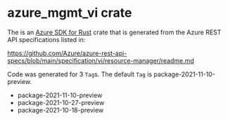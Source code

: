 # azure_mgmt_vi crate

The is an [Azure SDK for Rust](https://github.com/Azure/azure-sdk-for-rust) crate that is generated from the Azure REST API specifications listed in:

https://github.com/Azure/azure-rest-api-specs/blob/main/specification/vi/resource-manager/readme.md

Code was generated for 3 `Tag`s. The default `Tag` is package-2021-11-10-preview.


- package-2021-11-10-preview
- package-2021-10-27-preview
- package-2021-10-18-preview